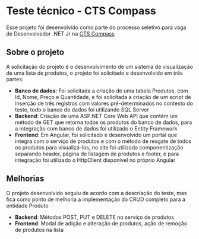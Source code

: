 # Teste técnico - CTS Compass
Esse projeto foi desenvolvido como parte do processo seletivo para vaga de Desenvolvedor .NET Jr  na [CTS Compass](https://www.ctscompass.com)

## Sobre o projeto
A solicitação do projeto é o desenvolvimento de um sistema de visualização de uma lista de produtos, o projeto foi solicitado e desenvolvido em três partes:
- **Banco de dados**: Foi solicitada a criação de uma tabela Produtos, com Id, Nome, Preço e Quantidade, e foi solicitada a criação de um script de inserção de três registros com valores pré-determinados no contexto do teste, todo o banco de dados foi utilizando SQL Server
- **Backend**: Criação de uma ASP.NET Core Web API que contém um método de GET que retorna todos os produtos do banco de dados, para a integração com banco de dados foi utilizado o Entity Framework
- **Frontend**: Em Angular, foi solicitado e desenvolvido um portal que integra com o serviço de produtos e com o método de resgate de todos os produtos para visualizá-los, no site foi utilizada componentização separando header, página de listagem de produtos e footer, e para integração foi utilizado o HttpClient disponível no próprio Angular

## Melhorias
O projeto desenvolvido seguiu de acordo com a descriação do teste, mas fica como ponto de melhoria a implementação do CRUD completo para a entidade Produto
- **Backend**: Métodos POST, PUT e DELETE no serviço de produtos
- **Frontend**: Modal de adição e alteração de produtos, ação de remoção de produtos na lista
